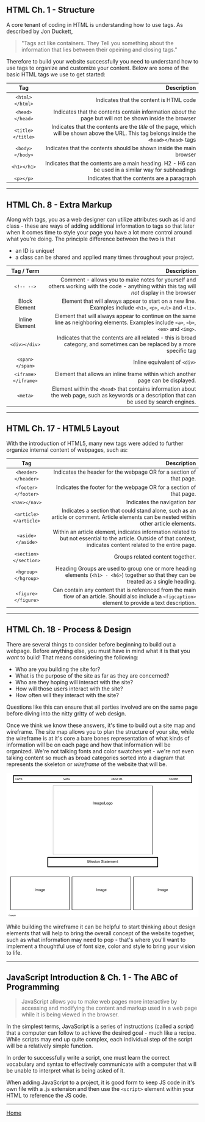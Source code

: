 ## HTML Ch. 1 - Structure

A core tenant of coding in HTML is understanding how to use tags.  As described by Jon Duckett, 
> "Tags act like containers.  They Tell you something about the information that lies between their opeining and closing tags."

Therefore to build your website successfully you need to understand how to use tags to organize and customize your content.  Below are some of the basic HTML tags we use to get started:

|Tag|Description|
|:-:|--:|
|`<html></html>`|Indicates that the content is HTML code|
|`<head></head>`|Indicates that the contents contain information *about* the page but will not be shown inside the browser|
|`<title></title>`|Indicates that the contents are the *title* of the page, which will be shown above the URL.  This tag belongs inside the `<head></head>` tags
|`<body></body>`|Indicates that the contents should be shown inside the main browser|
|`<h1></h1>`|Indicates that the contents are a main heading.  H2 - H6 can be used in a similar way for subheadings|
|`<p></p>`|Indicates that the contents are a paragraph|


---

## HTML Ch. 8 - Extra Markup

Along with tags, you as a web designer can utilize attributes such as id and class - these are ways of adding additional information to tags so that later when it comes time to style your page you have a lot more control around what you're doing.  The principle difference between the two is that

* an ID is unique!
* a class can be shared and applied many times throughout your project.

|Tag / Term|Description|
|:-:|--:|
|`<!-- -->`|Comment - allows you to make notes for yourself and others working with the code - anything within this tag will *not* display in the browser|
|Block Element|Element that will always appear to start on a new line.  Examples include `<h1>`, `<p>`, `<ul>` and `<li>`.|
|Inline Element|Element that will always appear to continue on the same line as neighboring elements.  Examples include `<a>`, `<b>`, `<em>` and `<img>`.|
|`<div></div>`|Indicates that the contents are all related - this is broad category, and sometimes can be replaced by a more specific tag|
|`<span></span>`|Inline equivalent of `<div>`|
|`<iframe></iframe>`|Element that allows an inline frame within which another page can be displayed.|
|`<meta>`|Element within the `<head>` that contains information about the web page, such as keywords or a description that can be used by search engines.|

---

## HTML Ch. 17 - HTML5 Layout

With the introduction of HTML5, many new tags were added to further organize internal content of webpages, such as: 

|Tag|Description|
|:-:|--:|
|`<header></header>`|Indicates the header for the webpage OR for a section of that page.|
|`<footer></footer>`|Indicates the footer for the webpage OR for a section of that page.|
|`<nav></nav>`|Indicates the navigation bar|
|`<article></article>`|Indicates a section that could stand alone, such as an article or comment.  Article elements can be nested within other article elements.|
|`<aside></aside>`|Within an article element, indicates information related to but not essential to the article.  Outside of that context, indicates content related to the entire page.|
|`<section></section>`|Groups related content together.|
|`<hgroup></hgroup>`|Heading Groups are used to group one or more heading elements (`<h1> - <h6>`) together so that they can be treated as a single heading.|
|`<figure></figure>`|Can contain any content that is referenced from the main flow of an article.  Should also include a `<figcaption>` element to provide a text description.|

---

## HTML Ch. 18 - Process & Design

There are several things to consider before beginning to build out a webpage.  Before anything else, you must have in mind what it is that you *want* to build!  That means considering the following:

* Who are you building the site for?
* What is the purpose of the site as far as they are concerned?
* Who are they hoping will interact with the site?
* How will those users interact with the site?
* How often will they interact with the site?

Questions like this can ensure that all parties involved are on the same page before diving into the nitty gritty of web design.

Once we think we know these answers, it's time to build out a site map and wireframe.  The site map allows you to plan the structure of your site, while the wireframe is at it's core a bare bones representation of what kinds of information will be on each page and how that information will be organized.  We're not talking fonts and color swatches yet - we're not even talking content so much as broad categories sorted into a diagram that represents the skeleton or *wireframe* of the website that will be.

![An example of a wireframe](Wireframe.jpg  "Example")

While building the wireframe it can be helpful to start thinking about design elements that will help to bring the overall concept of the website together, such as what information may need to pop - that's where you'll want to implement a thoughtful use of font size, color and style to bring your vision to life.

---

## JavaScript Introduction & Ch. 1 - The ABC of Programming

> JavaScript allows you to make web pages more interactive by accessing and modifying the content and markup used in a web page while it is being viewed in the browser.

In the simplest terms, JavaScript is a series of instructions (called a *script*) that a computer can follow to achieve the desired goal - much like a recipe.  While scripts may end up quite complex, each individual step of the script will be a relatively simple function.

In order to successfully write a script, one must learn the correct vocabulary and syntax to effectively communicate with a computer that will be unable to interpret what is being asked of it.

When adding JavaScript to a project, it is good form to keep JS code in it's own file with a .js extension and then use the `<script>` element within your HTML to reference the JS code.

---
[Home](https://jchinzi.github.io/reading-notes/)
